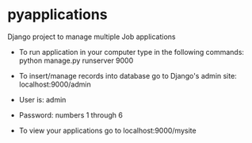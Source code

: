 # pyapplications
Django project to manage multiple Job applications

- To run application in your computer type in the following commands:
python manage.py runserver 9000

- To insert/manage records into database go to Django's admin site:
localhost:9000/admin

- User is: admin
- Password: numbers 1 through 6

- To view your applications go to
localhost:9000/mysite


